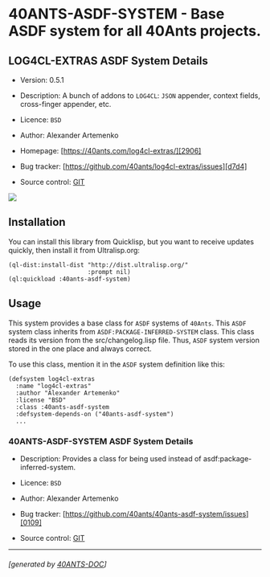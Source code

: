 <a id="x-2840ANTS-ASDF-SYSTEM-2FDOC-3A-40README-2040ANTS-DOC-2FLOCATIVES-3ASECTION-29"></a>

# 40ANTS-ASDF-SYSTEM - Base ASDF system for all 40Ants projects.

<a id="log4-cl-extras-asdf-system-details"></a>

## LOG4CL-EXTRAS ASDF System Details

* Version: 0.5.1

* Description: A bunch of addons to `LOG4CL`: `JSON` appender, context fields, cross-finger appender, etc.

* Licence: `BSD`

* Author: Alexander Artemenko

* Homepage: [https://40ants.com/log4cl-extras/][2906]

* Bug tracker: [https://github.com/40ants/log4cl-extras/issues][d7d4]

* Source control: [GIT][8f00]

[![](https://github-actions.40ants.com/40ants/log4cl-extras/matrix.svg?only=ci.run-tests)][b509]

<a id="x-2840ANTS-ASDF-SYSTEM-2FDOC-3A-3A-40INSTALLATION-2040ANTS-DOC-2FLOCATIVES-3ASECTION-29"></a>

## Installation

You can install this library from Quicklisp, but you want to receive updates quickly, then install it from Ultralisp.org:

```
(ql-dist:install-dist "http://dist.ultralisp.org/"
                      :prompt nil)
(ql:quickload :40ants-asdf-system)
```
<a id="x-2840ANTS-ASDF-SYSTEM-3A-3A-40USAGE-2040ANTS-DOC-2FLOCATIVES-3ASECTION-29"></a>

## Usage

This system provides a base class for `ASDF` systems of `40Ants`.
This `ASDF` system class inherits from `ASDF:PACKAGE-INFERRED-SYSTEM` class. This class
reads its version from the src/changelog.lisp file. Thus, `ASDF` system version
stored in the one place and always correct.

To use this class, mention it in the `ASDF` system definition like this:

```
(defsystem log4cl-extras
  :name "log4cl-extras"
  :author "Alexander Artemenko"
  :license "BSD"
  :class :40ants-asdf-system
  :defsystem-depends-on ("40ants-asdf-system")
  ...
```
<a id="40-ants-asdf-system-asdf-system-details"></a>

### 40ANTS-ASDF-SYSTEM ASDF System Details

* Description: Provides a class for being used instead of asdf:package-inferred-system.

* Licence: `BSD`

* Author: Alexander Artemenko

* Bug tracker: [https://github.com/40ants/40ants-asdf-system/issues][0109]

* Source control: [GIT][507c]


[2906]: https://40ants.com/log4cl-extras/
[507c]: https://github.com/40ants/40ants-asdf-system
[0109]: https://github.com/40ants/40ants-asdf-system/issues
[8f00]: https://github.com/40ants/log4cl-extras
[b509]: https://github.com/40ants/log4cl-extras/actions
[d7d4]: https://github.com/40ants/log4cl-extras/issues

* * *
###### [generated by [40ANTS-DOC](https://40ants.com/doc/)]
